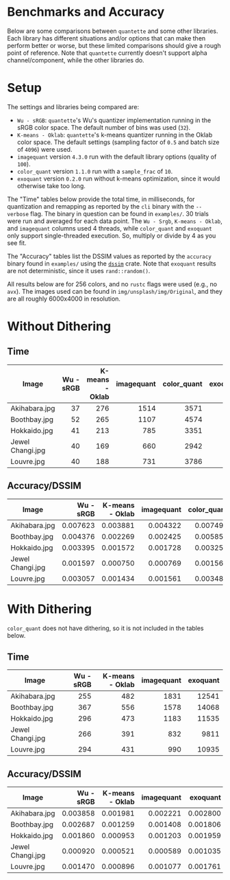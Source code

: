 # Benchmarks and Accuracy

Below are some comparisons between `quantette` and some other libraries.
Each library has different situations and/or options that can make then perform better or worse,
but these limited comparisons should give a rough point of reference.
Note that `quantette` currently doesn't support alpha channel/component, while the other libraries do.

# Setup

The settings and libraries being compared are:

- `Wu - sRGB`: `quantette`'s Wu's quantizer implementation running in the sRGB color space.
  The default number of bins was used (`32`).
- `K-means - Oklab`: `quantette`'s k-means quantizer running in the Oklab color space.
  The default settings (sampling factor of `0.5` and batch size of `4096`) were used.
- `imagequant` version `4.3.0` run with the default library options (quality of `100`).
- `color_quant` version `1.1.0` run with a `sample_frac` of `10`.
- `exoquant` version `0.2.0` run without k-means optimization, since it would otherwise take too long.

The "Time" tables below provide the total time, in milliseconds, for quantization and remapping
as reported by the `cli` binary with the `--verbose` flag.
The binary in question can be found in `examples/`. 30 trials were run and averaged for each data point.
The `Wu - Srgb`, `K-means - Oklab`, and `imagequant` columns used 4 threads,
while `color_quant` and `exoquant` only support single-threaded execution.
So, multiply or divide by 4 as you see fit.

The "Accuracy" tables list the DSSIM values as reported by the `accuracy` binary found in `examples/`
using the [`dssim`](https://crates.io/crates/dssim) crate.
Note that `exoquant` results are not deterministic, since it uses `rand::random()`.

All results below are for 256 colors, and no `rustc` flags were used (e.g., no `avx`).
The images used can be found in `img/unsplash/img/Original`, and they are all roughly 6000x4000 in resolution.

# Without Dithering

## Time

| Image            | Wu - sRGB | K-means - Oklab | imagequant | color_quant | exoquant |
| ---------------- | ---------:| ---------------:| ----------:| -----------:| --------:|
| Akihabara.jpg    | 37        | 276             | 1514       | 3571        | 8697     |
| Boothbay.jpg     | 52        | 265             | 1107       | 4574        | 7839     |
| Hokkaido.jpg     | 41        | 213             | 785        | 3351        | 5789     |
| Jewel Changi.jpg | 40        | 169             | 660        | 2942        | 4873     |
| Louvre.jpg       | 40        | 188             | 731        | 3786        | 5544     |

## Accuracy/DSSIM

| Image            | Wu - sRGB | K-means - Oklab | imagequant | color_quant | exoquant |
| ---------------- | ---------:| ---------------:| ----------:| -----------:| --------:|
| Akihabara.jpg    | 0.007623  | 0.003881        | 0.004322   | 0.007492    | 0.005798 |
| Boothbay.jpg     | 0.004376  | 0.002269        | 0.002425   | 0.005851    | 0.003451 |
| Hokkaido.jpg     | 0.003395  | 0.001572        | 0.001728   | 0.003251    | 0.003808 |
| Jewel Changi.jpg | 0.001597  | 0.000750        | 0.000769   | 0.001567    | 0.001028 |
| Louvre.jpg       | 0.003057  | 0.001434        | 0.001561   | 0.003485    | 0.002444 |

# With Dithering

`color_quant` does not have dithering, so it is not included in the tables below.

## Time

| Image            | Wu - sRGB | K-means - Oklab | imagequant | exoquant |
| ---------------- | ---------:| ---------------:| ----------:| --------:|
| Akihabara.jpg    | 255       | 482             | 1831       | 12541    |
| Boothbay.jpg     | 367       | 556             | 1578       | 14068    |
| Hokkaido.jpg     | 296       | 473             | 1183       | 11535    |
| Jewel Changi.jpg | 266       | 391             | 832        | 9811     |
| Louvre.jpg       | 294       | 431             | 990        | 10935    |

## Accuracy/DSSIM

| Image            | Wu - sRGB | K-means - Oklab | imagequant | exoquant |
| ---------------- | ---------:| ---------------:| ----------:| --------:|
| Akihabara.jpg    | 0.003858  | 0.001981        | 0.002221   | 0.002800 |
| Boothbay.jpg     | 0.002687  | 0.001259        | 0.001408   | 0.001806 |
| Hokkaido.jpg     | 0.001860  | 0.000953        | 0.001203   | 0.001959 |
| Jewel Changi.jpg | 0.000920  | 0.000521        | 0.000589   | 0.001035 |
| Louvre.jpg       | 0.001470  | 0.000896        | 0.001077   | 0.001761 |
